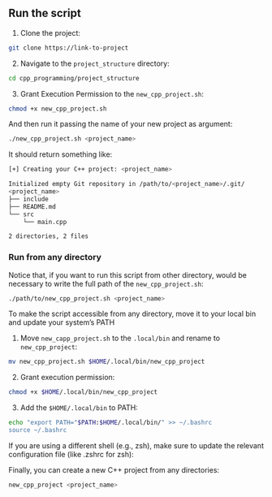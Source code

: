 
## Run the script

1. Clone the project:

```bash
git clone https://link-to-project
```

2. Navigate to the `project_structure` directory:

```bash
cd cpp_programming/project_structure
```

3. Grant Execution Permission to the `new_cpp_project.sh`:

```bash
chmod +x new_cpp_project.sh
```

And then run it passing the name of your new project as argument:

```bash
./new_cpp_project.sh <project_name>
```

It should return something like:

```bash
[+] Creating your C++ project: <project_name>

Initialized empty Git repository in /path/to/<project_name>/.git/
<project_name>
├── include
├── README.md
└── src
    └── main.cpp

2 directories, 2 files
```

### Run from any directory

Notice that, if you want to run this script from other directory, would be necessary to write the full path of the `new_cpp_project.sh`:

```bash
./path/to/new_cpp_project.sh <project_name>
```

To make the script accessible from any directory, move it to your local bin and update your system’s PATH

1. Move `new_capp_project.sh` to the `.local/bin` and rename to `new_cpp_project`:

```bash
mv new_cpp_project.sh $HOME/.local/bin/new_cpp_project
```

2. Grant execution permission:

```bash
chmod +x $HOME/.local/bin/new_cpp_project
```

3. Add the `$HOME/.local/bin` to PATH:

```bash
echo "export PATH="$PATH:$HOME/.local/bin/" >> ~/.bashrc
source ~/.bashrc
```

If you are using a different shell (e.g., zsh), make sure to update the relevant configuration file (like .zshrc for zsh):

Finally, you can create a new C++ project from any directories:

```bash
new_cpp_project <project_name>
```

